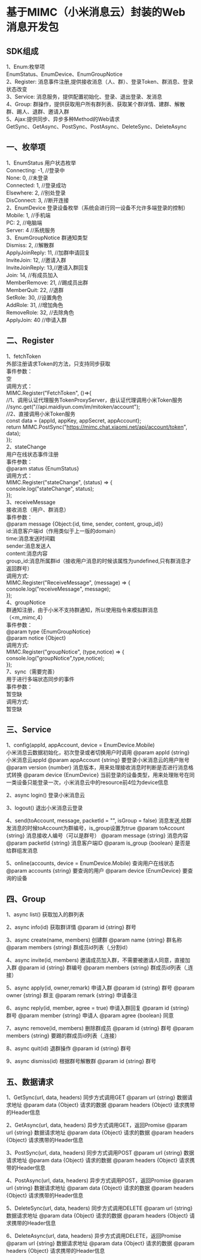 # 基于MIMC（小米消息云）封装的Web消息开发包
## SDK组成
1、Enum:枚举项</br>
        EnumStatus、EnumDevice、EnumGroupNotice</br>
2、Register: 消息事件注册,提供接收消息（人、群）、登录Token、群消息、登录状态改变</br>
3、Service: 消息服务，提供配置初始化、登录、退出登录、发消息</br>
4、Group: 群操作，提供获取用户所有群列表、获取某个群详情、建群、解散群、踢人、退群、邀请入群</br>
5、Ajax:提供同步、异步多种Method的Web请求</br>
        GetSync、GetAsync、PostSync、PostAsync、DeleteSync、DeleteAsync</br>
## 一、枚举项
1、EnumStatus        用户状态枚举</br>
	Connecting: -1,	    //登录中</br>
	None: 0,		    //未登录</br>
	Connected: 1,		//登录成功</br>
	Elsewhere: 2,		//别处登录</br>
	DisConnect: 3,		//断开连接</br>
2、EnumDevice        登录设备枚举（系统会进行同一设备不允许多端登录的控制）</br>
	Mobile: 1,		    //手机端</br>
	PC: 2,			    //电脑端</br>
	Server: 4		    //系统服务</br>
3、EnumGroupNotice   群通知类型</br>
	Dismiss: 2,         //解散群</br>
	ApplyJoinReply: 11, //加群申请回复</br>
	InviteJoin: 12,     //邀请入群</br>
	InviteJoinReply: 13,//邀请入群回复</br>
	Join: 14,           //有成员加入</br>
	MemberRemove: 21,   //踢成员出群</br>
	MemberQuit: 22,     //退群</br>
	SetRole: 30,        //设置角色</br>
	AddRole: 31,        //增加角色</br>
	RemoveRole: 32,     //去除角色</br>
	ApplyJoin: 40       //申请入群</br>
## 二、Register
1、fetchToken</br>
外部注册请求Token的方法，只支持同步获取</br>
事件参数：</br>
空</br>
调用方式：</br>
MIMC.Register("FetchToken", ()=>{</br>
  //1、调用认证代理服务TokenProxyServer，由认证代理调用小米Token服务</br>
  //sync.get("//api.maidiyun.com/im/mitoken/account");</br>
  //2、直接调用小米Token服务</br>
  const data = {appId, appKey, appSecret, appAccount};</br>
  return MIMC.PostSync("https://mimc.chat.xiaomi.net/api/account/token", data);</br>
});</br>
2、stateChange</br>
用户在线状态事件注册</br>
事件参数：</br>
 @param status {EnumStatus}</br>
调用方式：</br>
MIMC.Register("stateChange", (status) => {</br>
  console.log("stateChange", status);</br>
});</br>
3、receiveMessage</br>
接收消息（用户、群消息）</br>
事件参数：</br>
@param message {Object:{id, time, sender, content, group_id}}</br>
    id:消息客户端id（作用类似于上一版的domain）</br>
    time:消息发送时间戳</br>
    sender:消息发送人</br>
    content:消息内容</br>
    group_id:消息所属群id（接收用户消息的时候该属性为undefined,只有群消息才返回群号）</br>
调用方式:</br>
MIMC.Register("ReceiveMessage", (message) => {</br>
  console.log("receiveMessage", message);</br>
});</br>
4、groupNotice</br>
群通知注册，由于小米不支持群通知，所以使用指令来模拟群消息（<m_mimc,4）</br>
事件参数：</br>
@param type {EnumGroupNotice}</br>
@param notice {Object}</br>
调用方式:</br>
MIMC.Register("groupNotice", (type,notice) => {</br>
  console.log("groupNotice",type,notice);</br>
});</br>
7、sync（需要完善）</br>
用于进行多端状态同步的事件</br>
事件参数：</br>
暂空缺</br>
调用方式:</br>
暂空缺</br>
## 三、Service</br>
1、config(appId, appAccount, device = EnumDevice.Mobile)</br>
小米消息云数据初始化，初次登录或者切换用户时调用
@param appId       {string}      小米消息云appId
@param appAccount  {string}      要登录小米消息云的用户账号
@param version     {number}      消息版本，用来处理接收消息时判断是否进行消息格式转换
@param device      {EnumDevice}  当前登录的设备类型，用来处理账号在同一类设备只能登录一次，小米消息云中的resource前4位为device信息

2、async login()
登录小米消息云

3、logout()
退出小米消息云登录

4、send(toAccount, message, packetId = "", isGroup = false)
消息发送,给群发消息的时候toAccount为群编号，is_group设置为true
@param toAccount     {string}    消息接收人编号（可以是群号）
@param message       {string}    消息内容
@param packetId      {string}    消息客户端ID
@param is_group      {boolean}   是否是给群组发消息

5、online(accounts, device = EnumDevice.Mobile)
查询用户在线状态
@param accounts     {string}       要查询的用户
@param device       {EnumDevice}   要查询的设备

## 四、Group
1、async list()
获取加入的群列表

2、async info(id)
获取群详情
@param id    {string}  群号

3、async create(name, members)
创建群
@param name      {string}   群名称
@param members   {string}   群成员id列表（,分割id）

4、async invite(id, members)
邀请成员加入群，不需要被邀请人同意，直接加入群
@param id        {string}  群编号
@param members   {string}  群成员id列表（,连接）

5、async apply(id, owner,remark)
申请入群
@param id      {string}  群号
@param owner   {string}  群主
@param remark  {string}  申请备注

6、async reply(id, member, agree = true)
申请入群回复
@param id      {string}  群号
@param member  {string}  申请人
@param agree   {boolean} 同意

7、async remove(id, members)
删除群成员
@param id      {string}    群号
@param members {string}    要踢的群成员id列表（,连接）

8、async quit(id)
退群操作
@param id      {string}    群号

9、async dismiss(id)
根据群号解散群
@param id      {string}    群号

## 五、数据请求
1、GetSync(url, data, headers)
同步方式调用GET
@param url       {string}    数据请求地址
@param data      {Object}    请求的数据
@param headers   {Object}    请求携带的Header信息

2、GetAsync(url, data, headers)
异步方式调用GET，返回Promise
@param url       {string}    数据请求地址
@param data      {Object}    请求的数据
@param headers   {Object}    请求携带的Header信息

3、PostSync(url, data, headers)
同步方式调用POST
@param url       {string}    数据请求地址
@param data      {Object}    请求的数据
@param headers   {Object}    请求携带的Header信息

4、PostAsync(url, data, headers)
异步方式调用POST，返回Promise
@param url       {string}    数据请求地址
@param data      {Object}    请求的数据
@param headers   {Object}    请求携带的Header信息

5、DeleteSync(url, data, headers)
同步方式调用DELETE
@param url       {string}    数据请求地址
@param data      {Object}    请求的数据
@param headers   {Object}    请求携带的Header信息

6、DeleteAsync(url, data, headers)
异步方式调用DELETE，返回Promise
@param url       {string}    数据请求地址
@param data      {Object}    请求的数据
@param headers   {Object}    请求携带的Header信息
